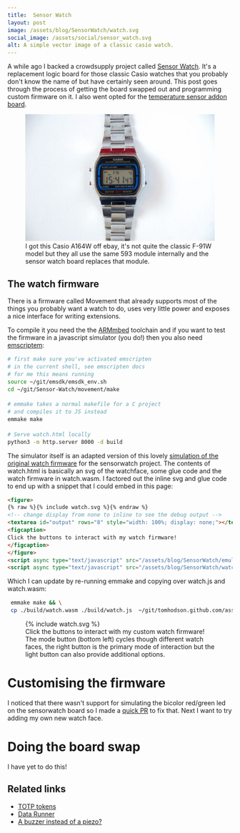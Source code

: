 ```yaml
---
title:  Sensor Watch
layout: post
image: /assets/blog/SensorWatch/watch.svg
social_image: /assets/social/sensor_watch.svg
alt: A simple vector image of a classic casio watch.
---
```


A while ago I backed a crowdsupply project called [Sensor Watch](https://www.oddlyspecificobjects.com/products/sensorwatch/). It's a replacement logic board for those classic Casio watches that you probably don't know the name of but have certainly seen around. This post goes through the process of getting the board swapped out and programming custom firmware on it. I also went opted for the [temperature sensor addon board](https://www.sensorwatch.net/docs/sensorboards/).

<figure>
<img src="/assets/blog/SensorWatch/real_watch.jpg" alt="A photo of a slightly scratched Casio A164W stainless steel wristwatch">
<figcaption>
I got this Casio A164W off ebay, it's not quite the classic F-91W model but they all use the same 593 module internally and the sensor watch board replaces that module.
</figcaption>
</figure>

## The watch firmware
There is a firmware called Movement that already supports most of the things you probably want a watch to do, uses very little power and exposes a nice interface for writing extensions.

To compile it you need the the [ARMmbed](https://github.com/ARMmbed/homebrew-formulae) toolchain and if you want to test the firmware in a javascript simulator (you do!) then you also need [emscriptem](https://emscripten.org/docs/getting_started/downloads.html):
```bash
# first make sure you've activated emscripten
# in the current shell, see emscripten docs
# for me this means running
source ~/git/emsdk/emsdk_env.sh
cd ~/git/Sensor-Watch/movement/make

# emmake takes a normal makefile for a C project
# and compiles it to JS instead
emmake make 

# Serve watch.html locally
python3 -m http.server 8000 -d build
```
The simulator itself is an adapted version of this lovely [simulation of the original watch firmware](https://github.com/alexisphilip/Casio-F-91W) for the sensorwatch project. The contents of watch.html is basically an svg of the watchface, some glue code and the watch firmware in watch.wasm. I factored out the inline svg and glue code to end up with a snippet that I could embed in this page:

```html
<figure>
{% raw %}{% include watch.svg %}{% endraw %}
<!-- change display from none to inline to see the debug output -->
<textarea id="output" rows="8" style="width: 100%; display: none;"></textarea>
<figcaption>
Click the buttons to interact with my watch firmware!
</figcaption>
</figure>
<script async type="text/javascript" src="/assets/blog/SensorWatch/emulator.js"></script>
<script async type="text/javascript" src="/assets/blog/SensorWatch/watch.js"></script>
```

Which I can update by re-running emmake and copying over watch.js and watch.wasm:
```bash
 emmake make && \
 cp ./build/watch.wasm ./build/watch.js  ~/git/tomhodson.github.com/assets/blog/SensorWatch
```

<figure>
{% include watch.svg %}
<!-- change display from none to inline to see the debug output -->
<textarea id="output" rows="8" style="width: 100%; display: none;"></textarea>
<figcaption>
Click the buttons to interact with my custom watch firmware! The mode button (bottom left) cycles though different watch faces, the right button is the primary mode of interaction but the light button can also provide additional options. 
</figcaption>
</figure>
<script async type="text/javascript" src="/assets/blog/SensorWatch/emulator.js"></script>
<script async type="text/javascript" src="/assets/blog/SensorWatch/watch.js"></script>

<!-- <button onclick="getLocation()">Set location register (will prompt for access)</button>
<br>
<input id="input" style="width: 500px"></input>
<button id="submit" onclick="sendText()">Send</button>
<br> -->

# Customising the firmware
I noticed that there wasn't support for simulating the bicolor red/green led on the sensorwatch board so I made a [quick PR](https://github.com/joeycastillo/Sensor-Watch/pull/141) to fix that. Next I want to try adding my own new watch face.

# Doing the board swap
I have yet to do this!  












## Related links
- [TOTP tokens](https://blog.singleton.io/posts/2022-10-17-otp-on-wrist/)
- [Data Runner](https://n-o-d-e.net/datarunner.html)
- [A buzzer instead of a piezo?](https://www.instructables.com/MAKE-IT-VIBRATE-Vibrator-Module-for-Casio-F-91W/)